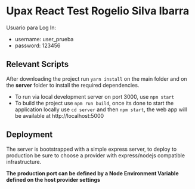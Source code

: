 # Upax React Test Rogelio Silva Ibarra

Usuario para Log In:

- username: user_prueba
- password: 123456

## Relevant Scripts

After downloading the project run `yarn install` on the main folder and on the **server** folder to install the required dependencies.

- To run via local development server on port 3000, use `npm start`
- To build the project use `npm run build`, once its done to start the application locally use `cd server` and then `npm start`, the web app will be available at http://localhost:5000

## Deployment

The server is bootstrapped with a simple express server, to deploy to production be sure to choose a provider with express/nodejs compatible infrastructure.

**The production port can be defined by a Node Environment Variable defined on the host provider settings**
